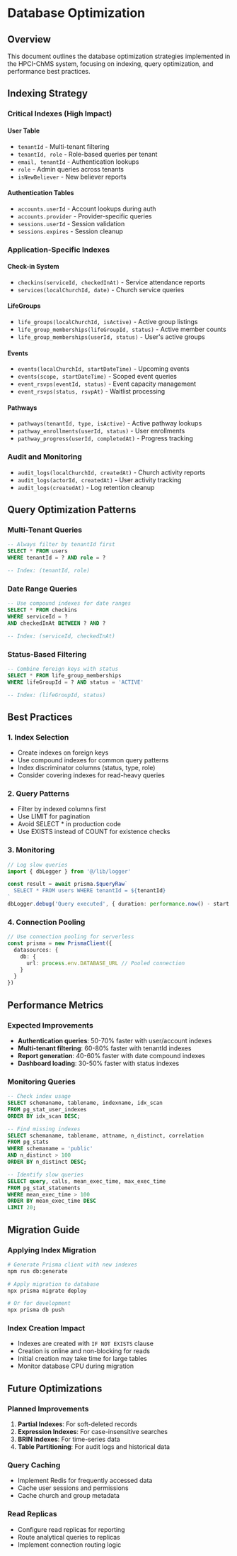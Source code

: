 # Database Optimization

## Overview

This document outlines the database optimization strategies implemented in the HPCI-ChMS system, focusing on indexing, query optimization, and performance best practices.

## Indexing Strategy

### Critical Indexes (High Impact)

#### User Table
- `tenantId` - Multi-tenant filtering
- `tenantId, role` - Role-based queries per tenant
- `email, tenantId` - Authentication lookups
- `role` - Admin queries across tenants
- `isNewBeliever` - New believer reports

#### Authentication Tables
- `accounts.userId` - Account lookups during auth
- `accounts.provider` - Provider-specific queries
- `sessions.userId` - Session validation
- `sessions.expires` - Session cleanup

### Application-Specific Indexes

#### Check-in System
- `checkins(serviceId, checkedInAt)` - Service attendance reports
- `services(localChurchId, date)` - Church service queries

#### LifeGroups
- `life_groups(localChurchId, isActive)` - Active group listings
- `life_group_memberships(lifeGroupId, status)` - Active member counts
- `life_group_memberships(userId, status)` - User's active groups

#### Events
- `events(localChurchId, startDateTime)` - Upcoming events
- `events(scope, startDateTime)` - Scoped event queries
- `event_rsvps(eventId, status)` - Event capacity management
- `event_rsvps(status, rsvpAt)` - Waitlist processing

#### Pathways
- `pathways(tenantId, type, isActive)` - Active pathway lookups
- `pathway_enrollments(userId, status)` - User enrollments
- `pathway_progress(userId, completedAt)` - Progress tracking

### Audit and Monitoring
- `audit_logs(localChurchId, createdAt)` - Church activity reports
- `audit_logs(actorId, createdAt)` - User activity tracking
- `audit_logs(createdAt)` - Log retention cleanup

## Query Optimization Patterns

### Multi-Tenant Queries
```sql
-- Always filter by tenantId first
SELECT * FROM users 
WHERE tenantId = ? AND role = ?

-- Index: (tenantId, role)
```

### Date Range Queries
```sql
-- Use compound indexes for date ranges
SELECT * FROM checkins 
WHERE serviceId = ? 
AND checkedInAt BETWEEN ? AND ?

-- Index: (serviceId, checkedInAt)
```

### Status-Based Filtering
```sql
-- Combine foreign keys with status
SELECT * FROM life_group_memberships 
WHERE lifeGroupId = ? AND status = 'ACTIVE'

-- Index: (lifeGroupId, status)
```

## Best Practices

### 1. Index Selection
- Create indexes on foreign keys
- Use compound indexes for common query patterns
- Index discriminator columns (status, type, role)
- Consider covering indexes for read-heavy queries

### 2. Query Patterns
- Filter by indexed columns first
- Use LIMIT for pagination
- Avoid SELECT * in production code
- Use EXISTS instead of COUNT for existence checks

### 3. Monitoring
```typescript
// Log slow queries
import { dbLogger } from '@/lib/logger'

const result = await prisma.$queryRaw`
  SELECT * FROM users WHERE tenantId = ${tenantId}
`
dbLogger.debug('Query executed', { duration: performance.now() - start })
```

### 4. Connection Pooling
```typescript
// Use connection pooling for serverless
const prisma = new PrismaClient({
  datasources: {
    db: {
      url: process.env.DATABASE_URL // Pooled connection
    }
  }
})
```

## Performance Metrics

### Expected Improvements
- **Authentication queries**: 50-70% faster with user/account indexes
- **Multi-tenant filtering**: 60-80% faster with tenantId indexes
- **Report generation**: 40-60% faster with date compound indexes
- **Dashboard loading**: 30-50% faster with status indexes

### Monitoring Queries
```sql
-- Check index usage
SELECT schemaname, tablename, indexname, idx_scan
FROM pg_stat_user_indexes
ORDER BY idx_scan DESC;

-- Find missing indexes
SELECT schemaname, tablename, attname, n_distinct, correlation
FROM pg_stats
WHERE schemaname = 'public'
AND n_distinct > 100
ORDER BY n_distinct DESC;

-- Identify slow queries
SELECT query, calls, mean_exec_time, max_exec_time
FROM pg_stat_statements
WHERE mean_exec_time > 100
ORDER BY mean_exec_time DESC
LIMIT 20;
```

## Migration Guide

### Applying Index Migration
```bash
# Generate Prisma client with new indexes
npm run db:generate

# Apply migration to database
npx prisma migrate deploy

# Or for development
npx prisma db push
```

### Index Creation Impact
- Indexes are created with `IF NOT EXISTS` clause
- Creation is online and non-blocking for reads
- Initial creation may take time for large tables
- Monitor database CPU during migration

## Future Optimizations

### Planned Improvements
1. **Partial Indexes**: For soft-deleted records
2. **Expression Indexes**: For case-insensitive searches
3. **BRIN Indexes**: For time-series data
4. **Table Partitioning**: For audit logs and historical data

### Query Caching
- Implement Redis for frequently accessed data
- Cache user sessions and permissions
- Cache church and group metadata

### Read Replicas
- Configure read replicas for reporting
- Route analytical queries to replicas
- Implement connection routing logic